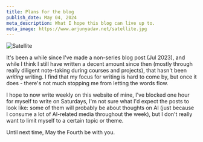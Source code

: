 ```yaml
---
title: Plans for the blog
publish_date: May 04, 2024
meta_description: What I hope this blog can live up to.
meta_image: https://www.arjunyadav.net/satellite.jpg
---
```


![Satellite](/satellite.jpg)

It's been a while since I've made a non-series blog post (Jul 2023), and while I think I still have written a decent amount since then (mostly through really diligent note-taking during courses and projects), that hasn't been _writing_ writing. I find that my focus for writing is hard to come by, but once it does - there's not much stopping me from letting the words flow. 

I hope to now write weekly on this website of mine, I've blocked one hour for myself to write on Saturdays, I'm not sure what I'd expect the posts to look like: some of them will probably be about thoughts on AI (just because I consume a lot of AI-related media throughout the week), but I don't really want to limit myself to a certain topic or theme.

Until next time, May the Fourth be with you.
